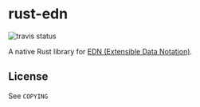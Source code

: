 # rust-edn

![travis status](https://api.travis-ci.org/tomjakubowski/edn-rs.svg)

A native Rust library for [EDN (Extensible Data
Notation)](https://github.com/edn-format/edn).

## License

See `COPYING`
